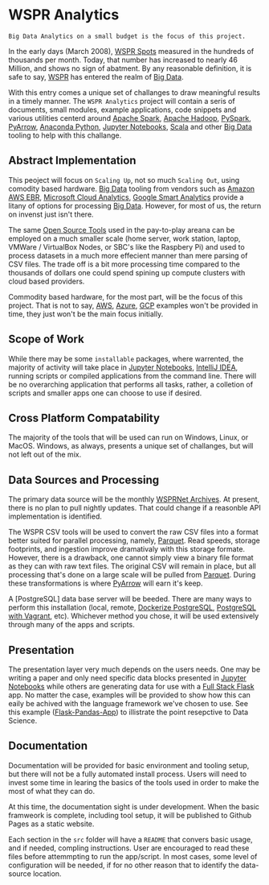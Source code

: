 # WSPR Analytics

`Big Data Analytics on a small budget is the focus of this project.` 


In the early days (March 2008), [WSPR Spots][] measured in the hundreds of thousands per month. Today,
that number has increased to nearly 46 Million, and shows no sign of abatment.
By any reasonable definition, it is safe to say, [WSPR] has entered the realm of [Big Data][].

With this entry comes a unique set of challanges to draw meaningful results in a timely manner.
The `WSPR Analytics` project will contain a seris of documents, small modules, example
applications, code snippets and various utilities centerd around [Apache Spark][], [Apache Hadoop][],
[PySpark][], [PyArrow][], [Anaconda Python][], [Jupyter Notebooks][], [Scala][] and other [Big Data][] tooling to
help with this challange.

## Abstract Implementation

This peoject will focus on `Scaling Up`, not so much `Scaling Out`, using comodity based
hardware. [Big Data][] tooling from vendors such as [Amazon AWS EBR][], [Microsoft Cloud Analytics][],
[Google Smart Analytics][] provide a litany of options for processing [Big Data][]. However, for most of us, the
return on invenst just isn't there.

The same [Open Source Tools][] used in the pay-to-play areana can be employed on a much smaller scale
(home server, work station, laptop, VMWare / VirtualBox Nodes, or SBC's like the Raspbery Pi) and used to process
datasets in a much more effecient manner than mere parsing of CSV files. The trade off is a bit more 
processing time compared to the thousands of dollars one could spend spining up compute clusters with 
cloud based providers.

Commodity based hardware, for the most part, will be the focus of this project. That is not to say, [AWS],
[Azure], [GCP] examples won't be provided in time, they just won't be the main focus initially.

## Scope of Work

While there may be some `installable` packages, where warrented, the majority of activity will take place
in [Jupyter Notebooks][], [IntelliJ IDEA][], running scripts or compiled applications from the command line.
There will be no overarching application that performs all tasks, rather, a colletion of scripts and smaller
apps one can choose to use if desired.

## Cross Platform Compatability

The majority of the tools that will be used can run on Windows, Linux, or MacOS. Windows, as always,
presents a unique set of challanges, but will not left out of the mix.


## Data Sources and Processing

The primary data source will be the monthly [WSPRNet Archives][]. At present, there is no plan to pull
nightly updates. That could change if a reasonble API implementation is identified.

The WSPR CSV tools will be used to convert the raw CSV files into a format better suited for parallel processing,
namely, [Parquet][]. Read speeds, storage footprints, and ingestion improve dramativaly with this storage formate.
However, there is a drawback, one cannot simply view a binary file format as they can with raw text files. The
original CSV will remain in place, but all processing that's done on a large scale will be pulled from [Parquet][].
During these transformations is where [PyArrow][] will earn it's keep.

A [PostgreSQL] data base server will be beeded. There are many ways to perform this installation (local, remote,
[Dockerize PostgreSQL][], [PostgreSQL with Vagrant][], etc). Whichever method you chose, it will be used extensively through many of the apps and scripts.

## Presentation

The presentation layer very much depends on the users needs. One may be writing a paper and only need specific
data blocks presented in [Jupyter Notebooks][] while others are generating data for use with a [Full Stack Flask][] app. No matter the case, examples will be provided to show how this can eaily be achived with the language framework we've chosen to use. See this example ([Flask-Pandas-App][]) to illistrate the point resepctive to Data Science.

## Documentation

Documentation will be provided for basic environment and tooling setup, but there will not be a fully automated
install process. Users will need to invest some time in learing the basics of the tools used in order to make the
most of what they can do.

At this time, the documentation sight is under development. When the basic framweork is complete, including tool setup, it will be published to Github Pages as a static website.

Each section in the `src` folder will have a `README` that convers basic usage, and if needed, compling instructions. User are encouraged to read these files before attemmpting to run the app/script. In most cases, some level of configuration will be needed, if for no other reason that to identify the data-source location.

[WSPR Spots]: http://www.wsprnet.org/drupal/wsprnet/activity
[WSPR]: https://www.physics.princeton.edu/pulsar/k1jt/wspr.html
[Big Data]: https://www.oracle.com/big-data/what-is-big-data.html
[Amazon AWS EBR]: https://aws.amazon.com/emr/?whats-new-cards.sort-by=item.additionalFields.postDateTime&whats-new-cards.sort-order=desc
[Microsoft Cloud Analytics]: https://azure.microsoft.com/en-us/solutions/big-data/#products
[Google Smart Analytics]: https://cloud.google.com/solutions/smart-analytics/
[Apache Spark]: https://spark.apache.org/PySpark
[PySpark]: https://databricks.com/glossary/pyspark
[Anaconda Python]: https://www.anaconda.com/
[Scala]: https://docs.scala-lang.org
[Open Source Tools]: https://apache.org/index.html#projects-list
[AWS]: https://aws.amazon.com/
[Azure]: https://azure.microsoft.com/en-us/
[GCP]: https://cloud.google.com/
[Apache Hadoop]: http://hadoop.apache.org/
[Jupyter Notebooks]: https://jupyter.org/
[IntelliJ IDEA]: https://www.jetbrains.com/idea/
[Dockerize PostgreSQL]: https://docs.docker.com/engine/examples/postgresql_service/
[PostgreSQL with Vagrant]: https://wiki.postgresql.org/wiki/PostgreSQL_For_Development_With_Vagrant
[Parquet]: https://parquet.apache.org/
[Flask-Pandas-App]: https://github.com/the-akira/Flask-Pandas-App
[Full Stack Flask]: https://www.fullstackpython.com
[WSPRNet Archives]: http://www.wsprnet.org/drupal/downloads
[PyArrow]: https://towardsdatascience.com/distributed-processing-with-pyarrow-powered-new-pandas-udfs-in-pyspark-3-0-8f1fe4c15208